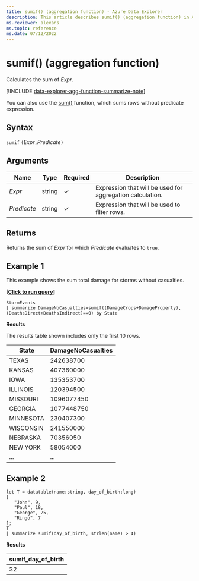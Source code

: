 ```yaml
---
title: sumif() (aggregation function) - Azure Data Explorer
description: This article describes sumif() (aggregation function) in Azure Data Explorer.
ms.reviewer: alexans
ms.topic: reference
ms.date: 07/12/2022
---
```

# sumif() (aggregation function)

Calculates the sum of *Expr*.

[!INCLUDE [data-explorer-agg-function-summarize-note](../../includes/data-explorer-agg-function-summarize-note.md)]

You can also use the [sum()](sum-aggfunction.md) function, which sums rows without predicate expression.

## Syntax

`sumif` `(`*Expr*`,`*Predicate*`)`

## Arguments

| Name | Type | Required | Description |
|--|--|--|--|
| *Expr* | string | &check; | Expression that will be used for aggregation calculation. |
| *Predicate* | string | &check; | Expression that will be used to filter rows. |

## Returns

Returns the sum of *Expr* for which *Predicate* evaluates to `true`.

## Example 1

This example shows the sum total damage for storms without casualties.

**\[**[**Click to run query**](https://dataexplorer.azure.com/clusters/help/databases/Samples?query=H4sIAAAAAAAAAwsuyS/KdS1LzSsp5qpRKC7NzU0syqxKVXBJzE1MT/XLd04sLk3MKclMLbYFSmamaWhAZJyL8guKtSHsACA7taikUlNHwyU1sSSj2CWzKDW5RBvC8cxLAXM1bW0NNBWSKhWCSxJLUgF0hdWZeAAAAA==)**\]**

```kusto
StormEvents
| summarize DamageNoCasualties=sumif((DamageCrops+DamageProperty),(DeathsDirect+DeathsIndirect)==0) by State
```

**Results**

The results table shown includes only the first 10 rows.

| State                | DamageNoCasualties |
| -------------------- | ------------------ |
| TEXAS                | 242638700          |
| KANSAS               | 407360000          |
| IOWA                 | 135353700          |
| ILLINOIS             | 120394500          |
| MISSOURI             | 1096077450         |
| GEORGIA              | 1077448750         |
| MINNESOTA            | 230407300          |
| WISCONSIN            | 241550000          |
| NEBRASKA             | 70356050           |
| NEW YORK             | 58054000           |
| ... | ... |

## Example 2

```kusto
let T = datatable(name:string, day_of_birth:long)
[
   "John", 9,
   "Paul", 18,
   "George", 25,
   "Ringo", 7
];
T
| summarize sumif(day_of_birth, strlen(name) > 4)
```

**Results**

|sumif_day_of_birth|
|----|
|32|
